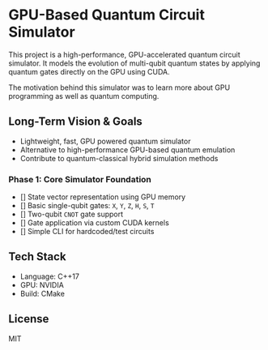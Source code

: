 # GPU-Based Quantum Circuit Simulator

This project is a high-performance, GPU-accelerated quantum circuit simulator. It models the evolution of multi-qubit quantum states by applying quantum gates directly on the GPU using CUDA.

The motivation behind this simulator was to learn more about GPU programming as well as quantum computing. 



## Long-Term Vision & Goals
- Lightweight, fast, GPU powered quantum simulator 
- Alternative to high-performance GPU-based quantum emulation
- Contribute to quantum-classical hybrid simulation methods



###  Phase 1: Core Simulator Foundation 
- [] State vector representation using GPU memory
- [] Basic single-qubit gates: `X`, `Y`, `Z`, `H`, `S`, `T`
- [] Two-qubit `CNOT` gate support
- [] Gate application via custom CUDA kernels
- [] Simple CLI for hardcoded/test circuits



## Tech Stack
- Language: C++17
- GPU: NVIDIA
- Build: CMake



##  License
MIT 

